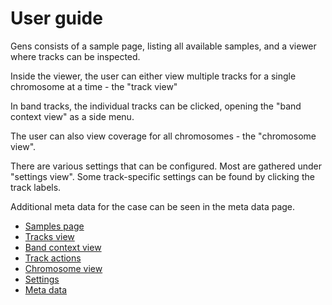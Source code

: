 # User guide

Gens consists of a sample page, listing all available samples, and a viewer where tracks can be inspected.

Inside the viewer, the user can either view multiple tracks for a single chromosome at a time - the "track view"

In band tracks, the individual tracks can be clicked, opening the "band context view" as a side menu.

The user can also view coverage for all chromosomes - the "chromosome view".

There are various settings that can be configured. Most are gathered under "settings view". Some track-specific settings can be found by clicking the track labels.

Additional meta data for the case can be seen in the meta data page.

* [Samples page](./user_guide/samples_page.md)
* [Tracks view](./user_guide/tracks_view.md)
* [Band context view](./user_guide/band_context_view.md)
* [Track actions](./user_guide/track-actions.md)
* [Chromosome view](./user_guide/chromosome_view.md)
* [Settings](./user_guide/settings.md)
* [Meta data](./user_guide/meta-data.md)
